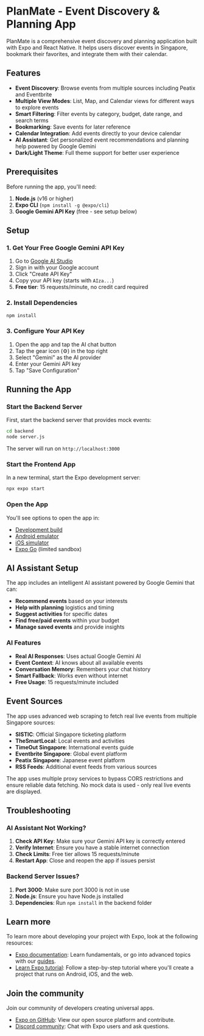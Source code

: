 # PlanMate - Event Discovery & Planning App

PlanMate is a comprehensive event discovery and planning application built with Expo and React Native. It helps users discover events in Singapore, bookmark their favorites, and integrate them with their calendar.

## Features

- **Event Discovery**: Browse events from multiple sources including Peatix and Eventbrite
- **Multiple View Modes**: List, Map, and Calendar views for different ways to explore events
- **Smart Filtering**: Filter events by category, budget, date range, and search terms
- **Bookmarking**: Save events for later reference
- **Calendar Integration**: Add events directly to your device calendar
- **AI Assistant**: Get personalized event recommendations and planning help powered by Google Gemini
- **Dark/Light Theme**: Full theme support for better user experience

## Prerequisites

Before running the app, you'll need:

1. **Node.js** (v16 or higher)
2. **Expo CLI** (`npm install -g @expo/cli`)
3. **Google Gemini API Key** (free - see setup below)

## Setup

### 1. Get Your Free Google Gemini API Key

1. Go to [Google AI Studio](https://makersuite.google.com/app/apikey)
2. Sign in with your Google account
3. Click "Create API Key"
4. Copy your API key (starts with `AIza...`)
5. **Free tier**: 15 requests/minute, no credit card required

### 2. Install Dependencies

```bash
npm install
```

### 3. Configure Your API Key

1. Open the app and tap the AI chat button
2. Tap the gear icon (⚙️) in the top right
3. Select "Gemini" as the AI provider
4. Enter your Gemini API key
5. Tap "Save Configuration"

## Running the App

### Start the Backend Server

First, start the backend server that provides mock events:

```bash
cd backend
node server.js
```

The server will run on `http://localhost:3000`

### Start the Frontend App

In a new terminal, start the Expo development server:

```bash
npx expo start
```

### Open the App

You'll see options to open the app in:

- [Development build](https://docs.expo.dev/develop/development-builds/introduction/)
- [Android emulator](https://docs.expo.dev/workflow/android-studio-emulator/)
- [iOS simulator](https://docs.expo.dev/workflow/ios-simulator/)
- [Expo Go](https://expo.dev/go) (limited sandbox)

## AI Assistant Setup

The app includes an intelligent AI assistant powered by Google Gemini that can:

- **Recommend events** based on your interests
- **Help with planning** logistics and timing
- **Suggest activities** for specific dates
- **Find free/paid events** within your budget
- **Manage saved events** and provide insights

### AI Features

- **Real AI Responses**: Uses actual Google Gemini AI
- **Event Context**: AI knows about all available events
- **Conversation Memory**: Remembers your chat history
- **Smart Fallback**: Works even without internet
- **Free Usage**: 15 requests/minute included

## Event Sources

The app uses advanced web scraping to fetch real live events from multiple Singapore sources:
- **SISTIC**: Official Singapore ticketing platform
- **TheSmartLocal**: Local events and activities
- **TimeOut Singapore**: International events guide
- **Eventbrite Singapore**: Global event platform
- **Peatix Singapore**: Japanese event platform
- **RSS Feeds**: Additional event feeds from various sources

The app uses multiple proxy services to bypass CORS restrictions and ensure reliable data fetching. No mock data is used - only real live events are displayed.

## Troubleshooting

### AI Assistant Not Working?

1. **Check API Key**: Make sure your Gemini API key is correctly entered
2. **Verify Internet**: Ensure you have a stable internet connection
3. **Check Limits**: Free tier allows 15 requests/minute
4. **Restart App**: Close and reopen the app if issues persist

### Backend Server Issues?

1. **Port 3000**: Make sure port 3000 is not in use
2. **Node.js**: Ensure you have Node.js installed
3. **Dependencies**: Run `npm install` in the backend folder

## Learn more

To learn more about developing your project with Expo, look at the following resources:

- [Expo documentation](https://docs.expo.dev/): Learn fundamentals, or go into advanced topics with our [guides](https://docs.expo.dev/guides).
- [Learn Expo tutorial](https://docs.expo.dev/tutorial/introduction/): Follow a step-by-step tutorial where you'll create a project that runs on Android, iOS, and the web.

## Join the community

Join our community of developers creating universal apps.

- [Expo on GitHub](https://github.com/expo/expo): View our open source platform and contribute.
- [Discord community](https://chat.expo.dev): Chat with Expo users and ask questions.
